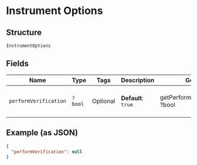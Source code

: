 
# Instrument Options

## Structure

`InstrumentOptions`

## Fields

| Name | Type | Tags | Description | Getter | Setter |
|  --- | --- | --- | --- | --- | --- |
| `performVerification` | `?bool` | Optional | **Default**: `true` | getPerformVerification(): ?bool | setPerformVerification(?bool performVerification): void |

## Example (as JSON)

```json
{
  "performVerification": null
}
```

